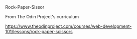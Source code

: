 Rock-Paper-Sissor

From The Odin Project's curriculum

https://www.theodinproject.com/courses/web-development-101/lessons/rock-paper-scissors
